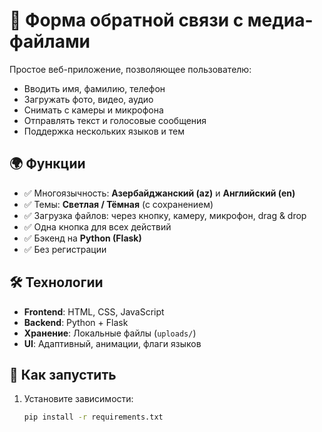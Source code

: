 # 📝 Форма обратной связи с медиа-файлами

Простое веб-приложение, позволяющее пользователю:
- Вводить имя, фамилию, телефон
- Загружать фото, видео, аудио
- Снимать с камеры и микрофона
- Отправлять текст и голосовые сообщения
- Поддержка нескольких языков и тем

## 🌍 Функции

- ✅ Многоязычность: **Азербайджанский (az)** и **Английский (en)**
- ✅ Темы: **Светлая / Тёмная** (с сохранением)
- ✅ Загрузка файлов: через кнопку, камеру, микрофон, drag & drop
- ✅ Одна кнопка для всех действий
- ✅ Бэкенд на **Python (Flask)**
- ✅ Без регистрации

## 🛠 Технологии

- **Frontend**: HTML, CSS, JavaScript
- **Backend**: Python + Flask
- **Хранение**: Локальные файлы (`uploads/`)
- **UI**: Адаптивный, анимации, флаги языков

## 🚀 Как запустить

1. Установите зависимости:
   ```bash
   pip install -r requirements.txt